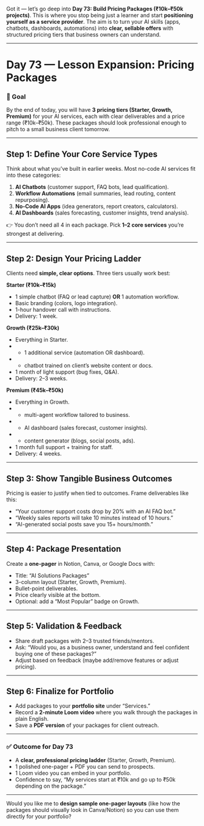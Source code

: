 Got it — let’s go deep into **Day 73: Build Pricing Packages (₹10k–₹50k projects)**.
This is where you stop being just a learner and start **positioning yourself as a service provider**. The aim is to turn your AI skills (apps, chatbots, dashboards, automations) into **clear, sellable offers** with structured pricing tiers that business owners can understand.

---

# **Day 73 — Lesson Expansion: Pricing Packages**

### **🎯 Goal**

By the end of today, you will have **3 pricing tiers (Starter, Growth, Premium)** for your AI services, each with clear deliverables and a price range (₹10k–₹50k). These packages should look professional enough to pitch to a small business client tomorrow.

---

## **Step 1: Define Your Core Service Types**

Think about what you’ve built in earlier weeks. Most no-code AI services fit into these categories:

1. **AI Chatbots** (customer support, FAQ bots, lead qualification).
2. **Workflow Automations** (email summaries, lead routing, content repurposing).
3. **No-Code AI Apps** (idea generators, report creators, calculators).
4. **AI Dashboards** (sales forecasting, customer insights, trend analysis).

👉 You don’t need all 4 in each package. Pick **1–2 core services** you’re strongest at delivering.

---

## **Step 2: Design Your Pricing Ladder**

Clients need **simple, clear options**. Three tiers usually work best:

**Starter (₹10k–₹15k)**

* 1 simple chatbot (FAQ or lead capture) **OR** 1 automation workflow.
* Basic branding (colors, logo integration).
* 1-hour handover call with instructions.
* Delivery: 1 week.

**Growth (₹25k–₹30k)**

* Everything in Starter.
* * 1 additional service (automation OR dashboard).
* * chatbot trained on client’s website content or docs.
* 1 month of light support (bug fixes, Q\&A).
* Delivery: 2–3 weeks.

**Premium (₹45k–₹50k)**

* Everything in Growth.
* * multi-agent workflow tailored to business.
* * AI dashboard (sales forecast, customer insights).
* * content generator (blogs, social posts, ads).
* 1 month full support + training for staff.
* Delivery: 4 weeks.

---

## **Step 3: Show Tangible Business Outcomes**

Pricing is easier to justify when tied to outcomes. Frame deliverables like this:

* “Your customer support costs drop by 20% with an AI FAQ bot.”
* “Weekly sales reports will take 10 minutes instead of 10 hours.”
* “AI-generated social posts save you 15+ hours/month.”

---

## **Step 4: Package Presentation**

Create a **one-pager** in Notion, Canva, or Google Docs with:

* Title: “AI Solutions Packages”
* 3-column layout (Starter, Growth, Premium).
* Bullet-point deliverables.
* Price clearly visible at the bottom.
* Optional: add a “Most Popular” badge on Growth.

---

## **Step 5: Validation & Feedback**

* Share draft packages with 2–3 trusted friends/mentors.
* Ask: “Would you, as a business owner, understand and feel confident buying one of these packages?”
* Adjust based on feedback (maybe add/remove features or adjust pricing).

---

## **Step 6: Finalize for Portfolio**

* Add packages to your **portfolio site** under “Services.”
* Record a **2-minute Loom video** where you walk through the packages in plain English.
* Save a **PDF version** of your packages for client outreach.

---

### ✅ **Outcome for Day 73**

* A **clear, professional pricing ladder** (Starter, Growth, Premium).
* 1 polished one-pager + PDF you can send to prospects.
* 1 Loom video you can embed in your portfolio.
* Confidence to say, “My services start at ₹10k and go up to ₹50k depending on the package.”

---

Would you like me to **design sample one-pager layouts** (like how the packages should visually look in Canva/Notion) so you can use them directly for your portfolio?
